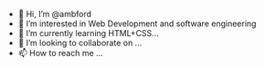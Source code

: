 - 👋 Hi, I’m @ambford
- 👀 I’m interested in Web Development and software engineering
- 🌱 I’m currently learning HTML+CSS...
- 💞️ I’m looking to collaborate on ...
- 📫 How to reach me ...

<!---
ambford/ambford is a ✨ special ✨ repository because its `README.md` (this file) appears on your GitHub profile.
You can click the Preview link to take a look at your changes.
--->
